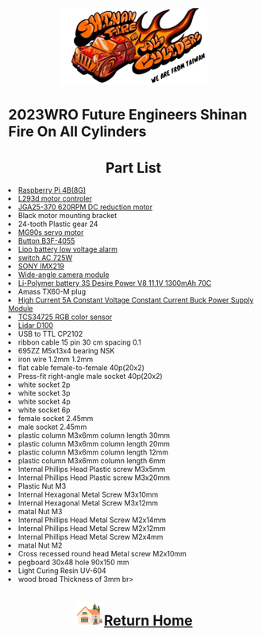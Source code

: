 <div align="center"><img src="../../other/img/logo.png" width="300" alt=" logo"></div>

2023WRO Future Engineers Shinan Fire On All Cylinders  
=====
# <div align="center">Part List </div>
<li><a href="https://www.icshop.com.tw/product-page.php?27903" target="_blank"> Raspberry Pi 4B(8G)</a></li> 
<li><a href="https://atceiling.blogspot.com/2019/08/arduino54l293d.html" target="_blank">L293d motor controler </a></li>
<li><a href="https://abra-electronics.com/electromechanical/motors/gear-motors/metal-gearmotors/jga25-370-series/jga25-370-24v-620rpm-jga25-370-geared-dc-motor-for-diy-projects-and-car-kits-24vdc.html">JGA25-370 620RPM DC reduction motor </a></li>  
<li>Black motor mounting bracket <br></li>  
<li>24-tooth Plastic gear 24<br></li>
<li><a href="https://www.amazon.com/-/zh_TW/dp/B0BFQLNDPM">MG90s servo motor</a></li>    
<li><a href="https://www.amazon.ae/XLX-B3f-4055-Momentary-Tactile-Button/dp/B07NWDHH41">Button B3F-4055 </a></li>  
<li><a href="https://www.amazon.in/Invento-Battery-Voltage-Indicator-Checker/dp/B072V44Q5Z">Lipo battery low voltage alarm </a></li>  
<li><a href="https://shopee.tw/%E6%90%96%E9%A0%AD%E9%96%8B%E9%97%9C-3A-250VAC-6A-125VAC-MTS-1%E9%80%A3%E5%8B%95%E9%96%8B%E9%97%9C-B5031-%E5%A4%A7%E6%B4%8B%E5%9C%8B%E9%9A%9B%E9%9B%BB%E5%AD%90-i.26482219.490434892" target="_blank">switch AC 725W</a></li>       
<li><a href="https://shopee.tw/TW1678-IMX219-D160-800%E8%90%AC%E5%83%8F%E7%B4%A0%E6%94%9D%E5%83%8F%E9%A0%AD-%E8%A6%96%E8%A7%92160%E5%BA%A6-Jetson-Nano%E3%80%81Pi-Camera-i.6760059.5415151583?sp_atk=4817fa1a-e0f8-44e6-96cf-178fd8fe5e27&xptdk=4817fa1a-e0f8-44e6-96cf-178fd8fe5e27" target="_blank">SONY IMX219 </a></li>
<li><a href="https://tw.bid.yahoo.com/item/100634748049?guccounter=1&guce_referrer=aHR0cHM6Ly93d3cuZ29vZ2xlLmNvbS8&guce_referrer_sig=AQAAACAMnYqFfzgRAxVALToNPsaB6L2MS4Pb3BmsPARIVdrC-OipPD0RF21EADxV8X29RhEkK1aZl6IFx15lczlh4SzEKJ45iY-dsG70aVSJeXZQa7oDaYVRxz3bwK1LBZwmp8zcnfCuKJGO6tSPFML-zggoSs3cfdTKau4sH0SZoPsZ" target="_blank">Wide-angle camera module</a></li>
<li><a href="https://shopee.tw/product/17393576/2036942264?gclid=Cj0KCQjw6KunBhDxARIsAKFUGs9xoiZB_LrSF3X4XfnN1sxM-tjzbX4T2Sw9XD0c0Rfc_tkPkczAbBcaApCXEALw_wcB">Li-Polymer battery 3S Desire Power V8 11.1V 1300mAh 70C </a></li>
<li>Amass TX60-M plug <br></li>
<li><a href="https://www.amazon.com/NOYITO-DC-DC-Power-Supply-Module/dp/B07G456MS8">High Current 5A Constant Voltage Constant Current Buck Power Supply Module </a></li>  
<li><a href="https://www.amazon.com/-/zh_TW/TCS34725/dp/B0BBLXXJ4Q">TCS34725 RGB color sensor </a></li>
<li><a href="https://www.robotshop.com/products/ldrobot-d100-lidar-kit">Lidar D100 </a></li>
<li>USB to TTL CP2102 <br></li>  
<li>ribbon cable 15 pin 30 cm spacing 0.1 <br></sli>
<li>695ZZ M5x13x4 bearing NSK<br></li>
<li>iron wire 1.2mm 1.2mm<br></li>
<li>flat cable female-to-female 40p(20x2)<br></li>
<li>Press-fit right-angle male socket 40p(20x2)<br></li>
<li>white socket 2p <br></li>
<li>white socket 3p <br></li>
<li>white socket 4p <br></li>
<li>white socket 6p <br></li>
<li>female socket 2.45mm <br></li>
<li>male socket 2.45mm <br></li>
<li>plastic column M3x6mm column length 30mm <br></li>
<li>plastic column M3x6mm column length 20mm <br></li>
<li>plastic column M3x6mm column length 12mm <br></li>
<li>plastic column M3x6mm column length 6mm <br></li>
<li>Internal Phillips Head Plastic screw M3x5mm <br></li>
<li>Internal Phillips Head Plastic screw M3x20mm <br></li>
<li>Plastic Nut M3 <br></li>
<li>Internal Hexagonal Metal Screw M3x10mm <br></li>
<li>Internal Hexagonal Metal Screw M3x12mm <br></li>
<li>matal Nut M3 <br></li>
<li>Internal Phillips Head Metal Screw M2x14mm <br></li>
<li>Internal Phillips Head Metal Screw M2x12mm <br></li>
<li>Internal Phillips Head Metal Screw M2x4mm <br></li>
<li>matal Nut M2 <br></li>
<li>Cross recessed round head Metal screw M2x10mm <br></li>
<li>pegboard 30x48 hole 90x150 mm <br></li>
<li>Light Curing Resin UV-604 <br></li>
<li>wood broad Thickness of 3mm br></li>

# <div align="center">![HOME](../../other/img/Home.png)[Return Home](../../)</div>  
